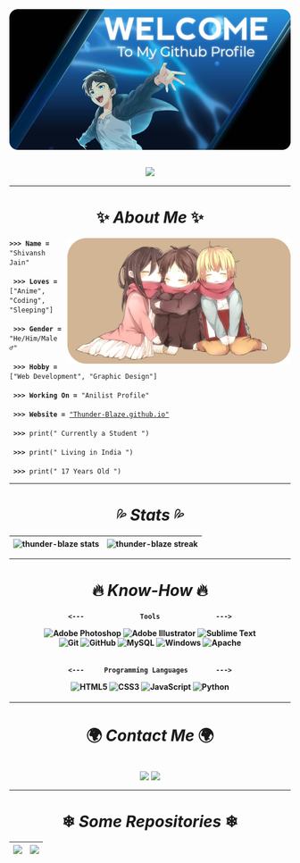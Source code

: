 <img align="center" src="./Assets/Github Welcome.png">
<p align="center"><br>
<img src="https://readme-typing-svg.demolab.com?font=Montserrat&weight=500&size=16&duration=3000&pause=1500&color=06BEE1&center=true&vCenter=true&width=700&height=20&lines=01010011+01001000+01001001+01010110+01000001+01001110+01010011+01001000">
</p>
<hr>
<h1 align="center"><b>✨ <i>About Me</i> ✨</b></h1>
<img height="225px" align="right" src="./Assets/Eren-Mikasa-Armin.png">
<div align="left"><code><b>>>> Name = </b>"Shivansh Jain"
<br><b> >>> Loves = </b>["Anime", "Coding", "Sleeping"]
<br><b> >>> Gender = </b>"He/Him/Male ♂️"
<br><b> >>> Hobby = </b>["Web Development", "Graphic Design"]
<br><b> >>> Working On = </b>"Anilist Profile"
<br><b> >>> Website = </b><a href="thunder-blaze.github.io">"Thunder-Blaze.github.io"</a>
<br><b> >>></b> print(" Currently a Student ")
<br><b> >>></b> print(" Living in India ")
<br><b> >>></b> print(" 17 Years Old ")</code></div>


<hr><h1 align="center"><b>💦 <i>Stats</i> 💦</b></h1>
<p align="center">

| <img height=155 align="center" src="https://github-readme-stats.vercel.app/api?username=thunder-blaze&hide=issues&count_private=true&text_bold=false&cache_seconds=86400&border_radius=10&icon_color=06BEE1&show_icons=true&locale=en&include_all_commits=true&text_color=E2F1F1&title_color=00FFFF&bg_color=102060" alt="thunder-blaze stats" /> | <img height=155 align="center" src="https://github-readme-streak-stats.herokuapp.com?user=thunder-blaze&theme=react&border_radius=10&background=102060&border=E2F1F1&fire=00FFFF&ring=06BEE1&sideLabels=06BEE1&currStreakNum=00FFFF&currStreakLabel=00FFFF&sideNums=00FFFF&dates=E2F1F1" alt="thunder-blaze streak" /> |
| ------------- | ------------- |

</p>


<hr><h1 align="center"><b>🔥 <i>Know-How</i> 🔥</b></h1>
<center>
<h4 align=center>

```<---              Tools              --->```

![Adobe Photoshop](https://img.shields.io/badge/adobe%20photoshop-%2340D0FB.svg?style=for-the-badge&logo=adobe%20photoshop&logoColor=white) ![Adobe Illustrator](https://img.shields.io/badge/Adobe%20Illustrator-FF9A00.svg?style=for-the-badge&logo=Adobe%20illustrator&logoColor=white) ![Sublime Text](https://img.shields.io/badge/Sublime%20Text-4C4C4C.svg?style=for-the-badge&logo=visual-studio-code&logoColor=white)<br> 
![Git](https://img.shields.io/badge/-Git-F44D27?style=for-the-badge&logo=Git&logoColor=white) ![GitHub](https://img.shields.io/badge/github-%23121011.svg?style=for-the-badge&logo=github&logoColor=white) ![MySQL](https://img.shields.io/badge/MySQL-%230089FF?style=for-the-badge&logo=MySQL&logoColor=white) ![Windows](https://img.shields.io/badge/Windows-8900FF?style=for-the-badge&logo=Windows&logoColor=white) ![Apache](https://img.shields.io/badge/-Apache-D22128?style=for-the-badge&logo=Apache&logoColor=white)
<br><br>

```<---     Programming Languages       --->```

![HTML5](https://img.shields.io/badge/html5-%23E34F26.svg?style=for-the-badge&logo=html5&logoColor=white) ![CSS3](https://img.shields.io/badge/css3-%231572B6.svg?style=for-the-badge&logo=css3&logoColor=white) ![JavaScript](https://img.shields.io/badge/javascript-%23323330.svg?style=for-the-badge&logo=javascript&logoColor=%23F7DF1E) ![Python](https://img.shields.io/badge/python-3670A0?style=for-the-badge&logo=python&logoColor=ffdd54)
</h4></center>


<hr><h1 align="center"><b>🌍 <i>Contact Me</i> 🌍</b></h1> 
<p align="center"><br>
<a href="https://open.spotify.com/user/necj33rd3m1wb5klvdjtp4z1q?si=be17277a60be486b"><img src="https://img.shields.io/badge/Spotify-1ED760?style=for-the-badge&logo=spotify&logoColor=white"></a> <a href="https://anilist.co/user/ThunderBlaze/"><img src="https://img.shields.io/badge/AniList-AniList-blue?style=for-the-badge&logo=Anilist&logoColor=white&labelColor=%2306BEE1&color=%2306BEE1&label="></a>


<hr><h1 align="center"><b>❄ <i>Some Repositories</i> ❄</b></h1> 
<p align="center">
 
| <a href="https://github.com/thunder-blaze/Anilist-CSS"><img height="155" align="center" src="https://github-readme-stats.vercel.app/api/pin/?username=thunder-blaze&repo=Anilist-CSS&border_radius=10&icon_color=06BEE1&locale=en&include_all_commits=true&text_color=E2F1F1&title_color=00FFFF&bg_color=102060" /></a> | <a href="https://github.com/thunder-blaze/thunder-blaze.github.io"><img height="155" align="center" src="https://github-readme-stats.vercel.app/api/pin/?username=thunder-blaze&repo=thunder-blaze.github.io&border_radius=10&icon_color=06BEE1&locale=en&include_all_commits=true&text_color=E2F1F1&title_color=00FFFF&bg_color=102060" /></a> |
| ------------- | ------------- |
 
</p>
